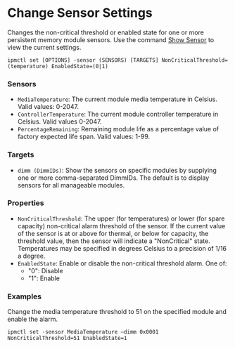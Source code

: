 # Change Sensor Settings

Changes the non-critical threshold or enabled state for one or more persistent memory module sensors. Use the command [Show Sensor](show-sensor.md) to view the current settings.

```text
ipmctl set [OPTIONS] -sensor (SENSORS) [TARGETS] NonCriticalThreshold=(temperature) EnabledState=(0|1)
```

### **Sensors**

* `MediaTemperature`: The current module media temperature in Celsius. Valid values: 0-2047.
* `ControllerTemperature`: The current module controller temperature in Celsius. Valid values 0-2047.
* `PercentageRemaining`: Remaining module life as a percentage value of factory expected life span. Valid values: 1-99.

### **Targets**

* `dimm (DimmIDs)`: Show the sensors on specific modules by supplying one or more comma-separated DimmIDs. The default is to display sensors for all manageable modules.

### **Properties**

* `NonCriticalThreshold`: The upper \(for temperatures\) or lower \(for spare capacity\) non-critical alarm threshold of the sensor. If the current value of the sensor is at or above for thermal, or below for capacity, the threshold value, then the sensor will indicate a "NonCritical" state. Temperatures may be specified in degrees Celsius to a precision of 1/16 a degree.
* `EnabledState`: Enable or disable the non-critical threshold alarm. One of:
  * "0": Disable
  * "1": Enable

### **Examples** 

Change the media temperature threshold to 51 on the specified module and enable the alarm.

```text
ipmctl set -sensor MediaTemperature –dimm 0x0001 NonCriticalThreshold=51 EnabledState=1
```

